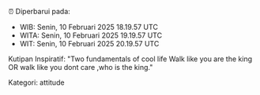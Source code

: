 ⏰ Diperbarui pada:
- WIB: Senin, 10 Februari 2025 18.19.57 UTC
- WITA: Senin, 10 Februari 2025 19.19.57 UTC
- WIT: Senin, 10 Februari 2025 20.19.57 UTC

Kutipan Inspiratif:
"Two fundamentals of cool life  Walk like you are the king OR walk like you dont care ,who is the king."


Kategori: attitude

